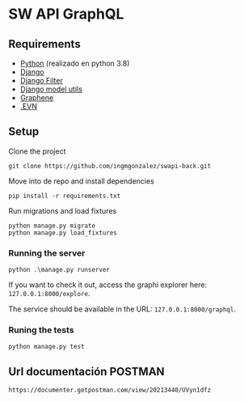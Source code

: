 # SW API GraphQL

## Requirements
* [Python](https://www.python.org/) (realizado en python 3.8)
* [Django](https://github.com/django/django)
* [Django Filter](https://github.com/carltongibson/django-filter)
* [Django model utils](https://github.com/jazzband/django-model-utils)
* [Graphene](https://github.com/graphql-python/graphene-django)
* [.EVN](https://github.com/theskumar/python-dotenv)

## Setup

Clone the project
```
git clone https://github.com/ingmgonzalez/swapi-back.git
```

Move into de repo and install dependencies
```
pip install -r requirements.txt
```

Run migrations and load fixtures
```
python manage.py migrate
python manage.py load_fixtures
```

### Running the server
```
python .\manage.py runserver
```
If you want to check it out, access the graphi explorer here: `127.0.0.1:8000/explore`.

The service should be available in the URL: `127.0.0.1:8000/graphql`.

### Runing the tests
```
python manage.py test
```

## Url documentación POSTMAN
```
https://documenter.getpostman.com/view/20213440/UVyn1dfz
```
